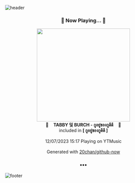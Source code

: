 ![header](https://capsule-render.vercel.app/api?type=wave&height=170&section=header&fontColor=090707&fontAlignX=45&fontAlignY=65&fontSize=100)

<h3 align="center">🎵 Now Playing... 🎵</h3>
<p align="center">
  <a href="https://music.youtube.com/watch?v=rJ1Qk3AnxZk">
    <img width="300" src="https://lh3.googleusercontent.com/tY4zPqq4MfLjwKMPJMFLQchFeGsu_-PXh3LpO1g4LpiLOoK7MzGonjEjpH8kA9538-ldA3uzu_dLrV9NjA">
  </a>
  <br>
  🎵&nbsp&nbsp&nbsp <b>TABBY 및 BURCH - กูอยู่ของกูดีดี</b> &nbsp&nbsp&nbsp🎵
  <br>
  included in <b>[ กูอยู่ของกูดีดี ]</b>
  
  <br />
  <br />
  12/07/2023 15:17 Playing on YTMusic
  <br />
  <br />
  Generated with <a href="https://github.com/20chan/github-now">20chan/github-now</a>
</p>

<h3 align="center">•••</h3>

![footer](https://capsule-render.vercel.app/api?type=wave&height=150&section=footer)
